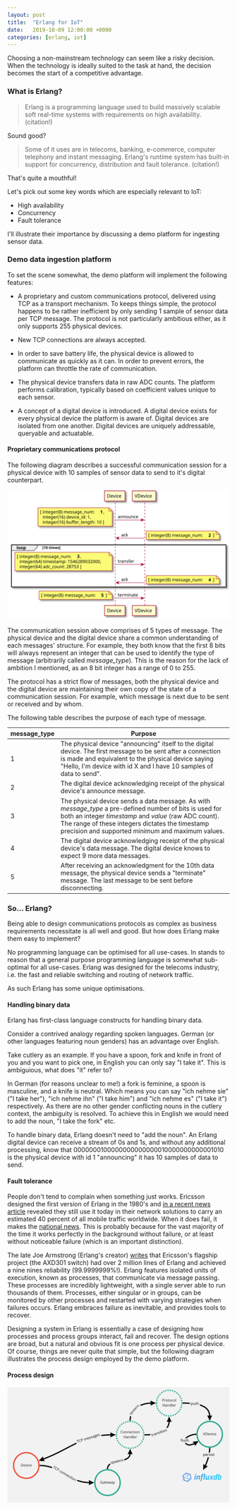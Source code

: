 ```yaml
---
layout: post
title:  "Erlang for IoT"
date:   2019-10-09 12:00:00 +0000
categories: [erlang, iot]
---
```

Choosing a non-mainstream technology can seem like a risky decision. When the technology is ideally suited to the task at hand, the decision becomes the start of a competitive advantage.

### What is Erlang?

> Erlang is a programming language used to build massively scalable soft real-time systems with requirements on high availability. (citation!)

Sound good?

> Some of it uses are in telecoms, banking, e-commerce, computer telephony and instant messaging. Erlang's runtime system has built-in support for concurrency, distribution and fault tolerance. (citation!)

That's quite a mouthful!

Let's pick out some key words which are especially relevant to IoT:

* High availability
* Concurrency
* Fault tolerance

I'll illustrate their importance by discussing a demo platform for ingesting sensor data.

### Demo data ingestion platform

To set the scene somewhat, the demo platform will implement the following features:

* A proprietary and custom communications protocol, delivered using TCP as a transport mechanism. To keeps things simple, the protocol happens to be rather inefficient by only sending 1 sample of sensor data per TCP message. The protocol is not particularly ambitious either, as it only supports 255 physical devices.

* New TCP connections are always accepted.

* In order to save battery life, the physical device is allowed to communicate as quickly as it can. In order to prevent errors, the platform can throttle the rate of communication.

* The physical device transfers data in raw ADC counts. The platform performs calibration, typically based on coefficient values unique to each sensor.

* A concept of a digital device is introduced. A digital device exists for every physical device the platform is aware of. Digital devices are isolated from one another. Digital devices are uniquely addressable, queryable and actuatable.

#### Proprietary communications protocol

The following diagram describes a successful communication session for a physical device with 10 samples of sensor data to send to it's digital counterpart.

![](/assets/2019-10-09-erlang-for-iot/protocol.svg)

The communication session above comprises of 5 types of message. The physical device and the digital device share a common understanding of each messages' structure. For example, they both know that the first 8 bits will always represent an integer that can be used to identify the type of message (arbitrarily called *message_type*). This is the reason for the lack of ambition I mentioned, as an 8 bit integer has a range of 0 to 255.

The protocol has a strict flow of messages, both the physical device and the digital device are maintaining their own copy of the state of a communication session. For example, which message is next due to be sent or received and by whom.

The following table describes the purpose of each type of message.

| message_type | Purpose |
| --- | --- |
| 1 | The physical device "announcing" itself to the digital device. The first message to be sent after a connection is made and equivalent to the physical device saying "Hello, I'm device with id X and I have 10 samples of data to send". |
| 2 | The digital device acknowledging receipt of the physical device's announce message. |
| 3 | The physical device sends a data message. As with *message_type* a pre-defined number of bits is used for both an integer *timestamp* and *value* (raw ADC count). The range of these integers dictates the timestamp precision and supported minimum and maximum values. |
| 4 | The digital device acknowledging receipt of the physical device's data message. The digital device knows to expect 9 more data messages. |
| 5 | After receiving an acknowledgment for the 10th data message, the physical device sends a "terminate" message. The last message to be sent before disconnecting. |

### So... Erlang?

Being able to design communications protocols as complex as business requirements necessitate is all well and good. But how does Erlang make them easy to implement?

No programming language can be optimised for all use-cases. In stands to reason that a general purpose programming language is somewhat sub-optimal for all use-cases. Erlang was designed for the telecoms industry, i.e. the fast and reliable switching and routing of network traffic.

As such Erlang has some unique optimisations.

#### Handling binary data

Erlang has first-class language constructs for handling binary data.

Consider a contrived analogy regarding spoken languages. German (or other languages featuring noun genders) has an advantage over English.

Take cutlery as an example. If you have a spoon, fork and knife in front of you and you want to pick one, in English you can only say "I take it". This is ambiguious, what does "it" refer to?

In German (for reasons unclear to me!) a fork is feminine, a spoon is masculine, and a knife is neutral. Which means you can say "ich nehme sie" ("I take her"), "ich nehme ihn" ("I take him") and "ich nehme es" ("I take it") respectively. As there are no other gender conflicting nouns in the cutlery context, the ambiguity is resolved. To achieve this in English we would need to add the noun, "I take the fork" etc.

To handle binary data, Erlang doesn't need to "add the noun". An Erlang digital device can receive a stream of 0s and 1s, and without any additional processing, know that 0000000100000000000000010000000000001010 is the physical device with id 1 "announcing" it has 10 samples of data to send.

#### Fault tolerance

People don't tend to complain when something just works. Ericsson designed the first version of Erlang in the 1980's and [in a recent news article](https://www.ericcson.com/en/news/2018/5/erlang-celebrates-20-years-as-open-source) revealed they still use it today in their network solutions to carry an estimated 40 percent of all mobile traffic worldwide. When it does fail, it makes the [national news](https://www.bbc.co.uk/en/news/business-46499366). This is probably because for the vast majority of the time it works perfectly in the background without failure, or at least without noticeable failure (which is an important distinction).

The late Joe Armstrong (Erlang's creator) [writes](https://pragprog.com/articles/erlang) that Ericsson's flagship project (the AXD301 switch) had over 2 million lines of Erlang and achieved a nine nines reliability (99.9999999%!). Erlang features isolated units of execution, known as processes, that communicate via message passing. These processes are incredibly lightweight, with a single server able to run thousands of them. Processes, either singular or in groups, can be monitored by other processes and restarted with varying strategies when failures occurs. Erlang embraces failure as inevitable, and provides tools to recover.

Designing a system in Erlang is essentially a case of designing how processes and process groups interact, fail and recover. The design options are broad, but a natural and obvious fit is one process per physical device. Of course, things are never quite that simple, but the following diagram illustrates the process design employed by the demo platform.

#### Process design

![](/assets/2019-10-09-erlang-for-iot/otp-design.png)
